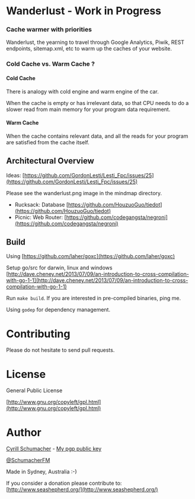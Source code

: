 # Wanderlust - Work in Progress

### Cache warmer with priorities

Wanderlust, the yearning to travel through Google Analytics, Piwik, REST endpoints, sitemap.xml, etc to warm up the caches of your website.

### Cold Cache vs. Warm Cache ?

#### Cold Cache

There is analogy with cold engine and warm engine of the car. 

When the cache is empty or has irrelevant data, so that CPU needs to do a slower read from main memory for your program data requirement.

#### Warm Cache

When the cache contains relevant data, and all the reads for your program are satisfied from the cache itself.

## Architectural Overview

Ideas: [https://github.com/GordonLesti/Lesti_Fpc/issues/25](https://github.com/GordonLesti/Lesti_Fpc/issues/25)

Please see the wanderlust.png image in the mindmap directory.

- Rucksack: Database [https://github.com/HouzuoGuo/tiedot](https://github.com/HouzuoGuo/tiedot)
- Picnic: Web Router: [https://github.com/codegangsta/negroni](https://github.com/codegangsta/negroni)

## Build

Using [https://github.com/laher/goxc](https://github.com/laher/goxc)

Setup go/src for darwin, linux and windows [http://dave.cheney.net/2013/07/09/an-introduction-to-cross-compilation-with-go-1-1](http://dave.cheney.net/2013/07/09/an-introduction-to-cross-compilation-with-go-1-1)

Run `make build`. If you are interested in pre-compiled binaries, ping me.

Using `godep` for dependency management.

# Contributing

Please do not hesitate to send pull requests.

# License

General Public License

[http://www.gnu.org/copyleft/gpl.html](http://www.gnu.org/copyleft/gpl.html)

# Author

[Cyrill Schumacher](https://github.com/SchumacherFM) - [My pgp public key](http://www.schumacher.fm/cyrill.asc)

[@SchumacherFM](https://twitter.com/SchumacherFM)

Made in Sydney, Australia :-)

If you consider a donation please contribute to: [http://www.seashepherd.org/](http://www.seashepherd.org/)

